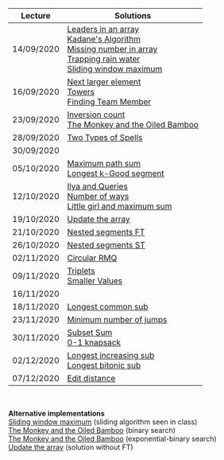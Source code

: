 | Lecture | Solutions | 
| ------- | --------- |
| 14/09/2020 | [Leaders in an array](code/leaders_array.cpp) <br /> [Kadane's Algorithm](code/kadane.cpp) <br /> [Missing number in array](code/missing_number.cpp) <br /> [Trapping rain water](code/trapping_rainwater.cpp) <br /> [Sliding window maximum](code/sliding_window.cpp) |
| 16/09/2020 | [Next larger element](code/next_larger_ele.ccp) <br /> [Towers](code/towers.cpp) <br /> [Finding Team Member](code/finding_teams.cpp) |
| 23/09/2020 | [Inversion count](code/inversion_count.cpp)  <!-- Description --> <br /> [The Monkey and the Oiled Bamboo](code/monkey.cpp) |
| 28/09/2020 | [Two Types of Spells](code/two_type_spells.cpp)  <!-- Description -->   |
| 30/09/2020 | <!-- [Frogs and Mosquitoes](code/fastfrog.cpp)  --> |
| 05/10/2020 | [Maximum path sum](code/max_path_sum.cpp)  <br /> [Longest k-Good segment](code/longest_kgood.cpp)  <!-- Description --> |
| 12/10/2020 | [Ilya and Queries](code/ilya.cpp) <br /> [Number of ways](code/number_of_ways.cpp)   <!-- Description --> <br /> [Little girl and maximum sum](code/little_girl.cpp)  <!-- Description --> |
| 19/10/2020 | [Update the array](code/update_array_ft.cpp)  <!-- Description --> |
| 21/10/2020 | [Nested segments FT](code/nested_segment_ft.cpp)  <!-- Description -->  <!-- <br /> [Pashmak and Parmida](code/pashmak_parmida.cpp)  --> |
| 26/10/2020 | [Nested segments ST](code/nested_segment_st.cpp)  <!-- Description --> |
| 02/11/2020 | [Circular RMQ](code/circular_rmq.cpp)  <!-- Description -->   |
| 09/11/2020 | [Triplets](code/triplets.cpp) <!-- Description --> <br /> [Smaller Values](code/smaller_values.cpp) <!-- Description --> |
| 16/11/2020 | <!--[Powerfull array]()  --> <!--<br /> [Tree and Queries]()  --> |
| 18/11/2020 | [Longest common sub](code/longest_common_sub.cpp) <!-- Description --> <br /> |
| 23/11/2020 | [Minimum number of jumps](code/min_num_jumps.cpp) | 
| 30/11/2020 | [Subset Sum](code/subset_sum.cpp) <br /> [0-1 knapsack](code/knapsack.cpp) <!-- Description --> |
| 02/12/2020 | [Longest increasing sub](code/longest_increasing_sub.cpp) <br /> [Longest bitonic sub](code/longest_bitonic_sub.cpp) | 
| 07/12/2020 | [Edit distance](code/edit_distance.cpp) |

<br />

**Alternative implementations**  
[Sliding window maximum](code/submaxOpt.cpp) (sliding algorithm seen in class)  
[The Monkey and the Oiled Bamboo](code/monkeybin.cpp) (binary search)  
[The Monkey and the Oiled Bamboo](code/monkeyexp.cpp) (exponential-binary search)  
[Update the array](code/update_array.cpp) (solution without FT)  